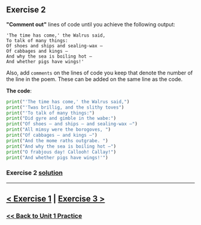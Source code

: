 ## **Exercise 2**

**"Comment out"** lines of code until you achieve
the following output:

    'The time has come,' the Walrus said,
    To talk of many things:
    Of shoes and ships and sealing-wax —
    Of cabbages and kings —
    And why the sea is boiling hot —
    And whether pigs have wings!'

Also, add `comments` on the lines of code you keep
that denote the number of the line in the poem. These can be
added on the same line as the code.

**The code**:

```python
print("'The time has come,' the Walrus said,")
print("'Twas brillig, and the slithy toves")
print("'To talk of many things:")
print("Did gyre and gimble in the wabe:")
print("Of shoes — and ships — and sealing-wax —")
print("All mimsy were the borogoves, ")
print("Of cabbages — and kings —")
print("And the mome raths outgrabe. ")
print("And why the sea is boiling hot —")
print("O frabjous day! Callooh! Callay!")
print("And whether pigs have wings!'")
```

### Exercise 2 [solution](solutions/exercise_2_solution.md)

---

## [< Exercise 1](exercise_1.md) | [Exercise 3 >](exercise_3.md)

### [<< Back to Unit 1 Practice](/practice/unit_1/)